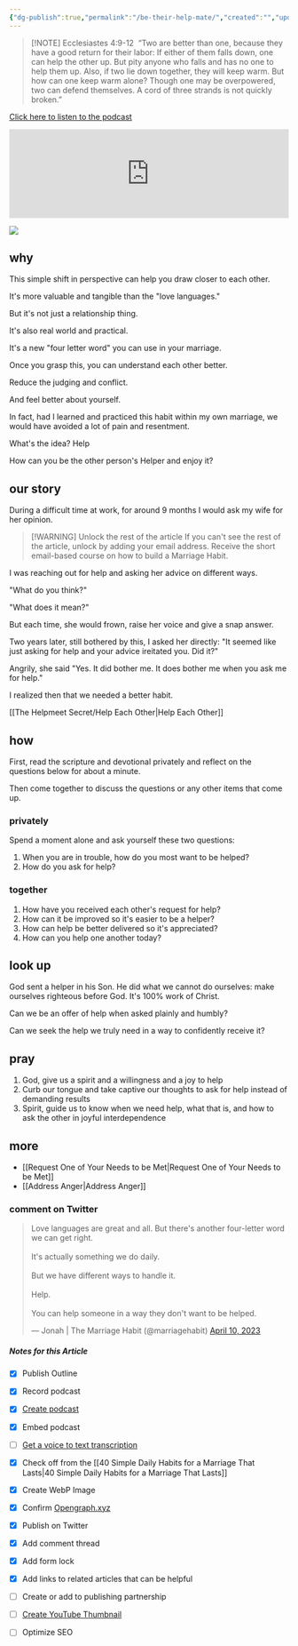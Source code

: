 ```yaml
---
{"dg-publish":true,"permalink":"/be-their-help-mate/","created":"","updated":""}
---
```



> [!NOTE] Ecclesiastes‬ ‭4‬:‭9‬-‭12‬ ‭
> “Two are better than one, because they have a good return for their labor: If either of them falls down, one can help the other up. But pity anyone who falls and has no one to help them up. Also, if two lie down together, they will keep warm. But how can one keep warm alone? Though one may be overpowered, two can defend themselves. A cord of three strands is not quickly broken.”

[Click here to listen to the podcast](https://podcast.themarriagehabit.com/be-each-others-helper)

<div class="podcastdotco-wrapper"><iframe data-target="the-marriage-habit/be-each-others-helper" src="https://play.pod.co/the-marriage-habit/be-each-others-helper" frameborder="0" width="100%" scrolling="no" style="overflow:hidden;max-width:750px;height:160px;"class="podcastdotco-player podcastdotco-player--episode"></iframe><script src="https://play.pod.co/embed/frame-v1.js"></script></div>


![](https://res.cloudinary.com/dt9hlo5sw/image/upload/v1681150312/obsidian/image_zexbsw.png)

## why
This simple shift in perspective can help you draw closer to each other. 

It's more valuable and tangible than the "love languages."

But it's not just a relationship thing. 

It's also real world and practical. 

It's a new "four letter word" you can use in your marriage. 

Once you grasp this, you can understand each other better. 

Reduce the judging and conflict. 

And feel better about yourself. 

In fact, had I learned and practiced this habit within my own marriage, we would have avoided a lot of pain and resentment. 

What's the idea?  Help

How can you be the other person's Helper and enjoy it?

## our story
During a difficult time at work, for around 9 months I would ask my wife for her opinion. 

> [!WARNING] Unlock the rest of the article
> If you can't see the rest of the article, unlock by adding your email address.  Receive the short email-based course on how to build a Marriage Habit.
<div class="convertful-202420"></div>
<!--- form here -->
<div class="convertful-202420"></div>

I was reaching out for help and asking her advice on different ways. 

"What do you think?"

"What does it mean?"

But each time, she would frown, raise her voice and give a snap answer. 

Two years later, still bothered by this, I asked her directly: "It seemed like just asking for help and your advice ireitated you. Did it?"

Angrily, she said "Yes. It did bother me. It does bother me when you ask me for help."

I realized then that we needed a better habit. 

[[The Helpmeet Secret/Help Each Other\|Help Each Other]]

## how
First, read the scripture and devotional privately and reflect on the questions below for about a minute.

Then come together to discuss the questions or any other items that come up.

### privately
Spend a moment alone and ask yourself these two questions:

1. When you are in trouble, how do you most want to be helped?
2. How do you ask for help?

### together

1. How have you received each other's request for help?
2. How can it be improved so it's easier to be a helper?
3. How can help be better delivered so it's appreciated?
4. How can you help one another today?

## look up
God sent a helper in his Son. He did what we cannot do ourselves: make ourselves righteous before God. It's 100% work of Christ. 

Can we be an offer of help when asked plainly and humbly?

Can we seek the help we truly need in a way to confidently receive it?

## pray
1. God, give us a spirit and a willingness and a joy to help
2. Curb our tongue and take captive our thoughts to ask for help instead of demanding results 
3. Spirit, guide us to know when we need help, what that is, and how to ask the other in joyful interdependence 

## more
- [[Request One of Your Needs to be Met\|Request One of Your Needs to be Met]]
- [[Address Anger\|Address Anger]]

### comment on Twitter
<blockquote class="twitter-tweet"><p lang="en" dir="ltr">Love languages are great and all. But there&#39;s another four-letter word we can get right.<br><br>It&#39;s actually something we do daily.<br><br>But we have different ways to handle it.<br><br>Help.<br><br>You can help someone in a way they don&#39;t want to be helped.</p>&mdash; Jonah | The Marriage Habit (@marriagehabit) <a href="https://twitter.com/marriagehabit/status/1645501484635918336?ref_src=twsrc%5Etfw">April 10, 2023</a></blockquote> <script async src="https://platform.twitter.com/widgets.js" charset="utf-8"></script>


##### Notes for this Article
- [x] Publish Outline
- [x] Record podcast
- [x] [Create podcast](https://studio.podcast.co/login)
- [x] Embed podcast
- [ ] [Get a voice to text transcription](https://happyscribe.com) 
- [x] Check off from the [[40 Simple Daily Habits for a Marriage That Lasts\|40 Simple Daily Habits for a Marriage That Lasts]]
- [x] Create WebP Image
- [x] Confirm [Opengraph.xyz](https://opengraph.xyz)
- [x] Publish on Twitter
- [x] Add comment thread
- [x] Add form lock
- [x] Add links to related articles that can be helpful
- [ ] Create or add to publishing partnership
- [ ] [Create YouTube Thumbnail](https://flixier.com)
- [ ] Optimize SEO

  
<!-- HTML Meta Tags --> <title>Be Their Help Mate</title> <head><meta name="description" content="“A cord of three strands is not quickly broken.” It may not be sexy, but consistently understanding one another by helping can strengthen bonds as much as love languages can. Helping doesn't replace speaking a love language. The problem: just as speaking the wrong love language causes disconnect, speaking (or expecting) the wrong "helping" can create frustration and disconnection."> <!-- Facebook Meta Tags --> <meta property="og:url" content="https://themarriagehabit.com/be-their-help-mate/"> <meta property="og:type" content="website"> <meta property="og:title" content="Be Their Help Mate"> <meta property="og:description" content="“A cord of three strands is not quickly broken.” It may not be sexy, but consistently understanding one another by helping can strengthen bonds as much as love languages can. Helping doesn't replace speaking a love language. The problem: just as speaking the wrong love language causes disconnect, speaking (or expecting) the wrong "helping" can create frustration and disconnection."> <meta property="og:image" content="https://res.cloudinary.com/dt9hlo5sw/image/upload/v1681087457/obsidian/image_dyzhig.png"> <!-- Twitter Meta Tags --> <meta name="twitter:card" content="summary_large_image"> <meta property="twitter:domain" content="themarriagehabit.com"> <meta property="twitter:url" content="https://themarriagehabit.com/be-their-help-mate/"> <meta name="twitter:title" content="Be Their Help Mate"> <meta name="twitter:description" content="“A cord of three strands is not quickly broken.” It may not be sexy, but consistently understanding one another by helping can strengthen bonds as much as love languages can. Helping doesn't replace speaking a love language. The problem: just as speaking the wrong love language causes disconnect, speaking (or expecting) the wrong "helping" can create frustration and disconnection."> <meta name="twitter:image" content="https://res.cloudinary.com/dt9hlo5sw/image/upload/v1681087457/obsidian/image_dyzhig.png"></head> <!-- Meta Tags Generated via https://www.opengraph.xyz -->